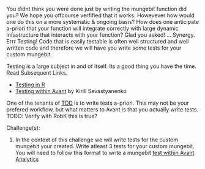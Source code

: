 You didnt think you were done just by writing the mungebit function did you? 
We hope you offcourse verfified that it works. Howevever how would one do this
on a more systematic & ongoing basis? How does one anticipate a-priori that your function will integrate correctly with large dynamic infastructure that
interacts with your function? 
Glad you asked! ... Synergy. Errr Testing! 
Code that is easily testable is often well structured and well written code and therefore we will have you write some tests for your custom mungebit. 

Testing is a large subject in and of itself. Its a good thing you have the time. Read Subsequent Links. 
  * [Testing in R](http://r-pkgs.had.co.nz/tests.html)
  * [Testing within Avant](https://github.com/avantcredit/talks/blob/master/mds/kirill_testing_pres.md) by Kirill Sevastyanenko

One of the tenants of [TDD](https://en.wikipedia.org/wiki/Test-driven_development) is to write tests a-priori. 
This may not be your prefered workflow, but what matters to Avant is that you actually write tests. TODO: Verify with RobK this is true? 
   
Challenge(s):
  1) In the context of this challenge we will write tests for the custom mungebit your created. 
     Write atleast 3 tests for your custom mungebit. 
     You will need to follow this format to write a mungebit [test within Avant Analytics](https://github.com/avantcredit/avant-analytics/tree/master/test)
